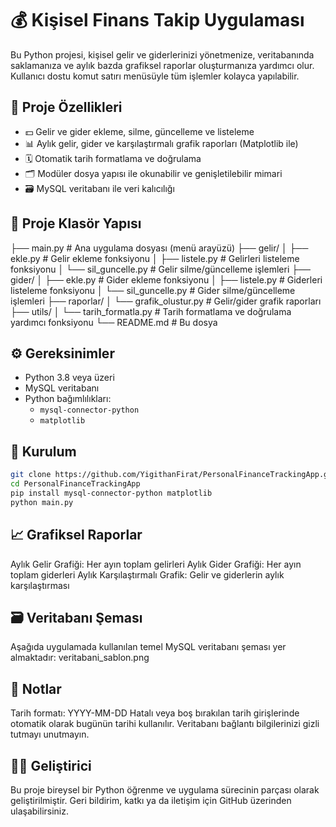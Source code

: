 # 💰 Kişisel Finans Takip Uygulaması

Bu Python projesi, kişisel gelir ve giderlerinizi yönetmenize, veritabanında saklamanıza ve aylık bazda grafiksel raporlar oluşturmanıza yardımcı olur. Kullanıcı dostu komut satırı menüsüyle tüm işlemler kolayca yapılabilir.

## 🚀 Proje Özellikleri

- 💵 Gelir ve gider ekleme, silme, güncelleme ve listeleme
- 📊 Aylık gelir, gider ve karşılaştırmalı grafik raporları (Matplotlib ile)
- 🗓️ Otomatik tarih formatlama ve doğrulama
- 🗂️ Modüler dosya yapısı ile okunabilir ve genişletilebilir mimari
- 🗃️ MySQL veritabanı ile veri kalıcılığı

## 🧱 Proje Klasör Yapısı

├── main.py                       # Ana uygulama dosyası (menü arayüzü)
├── gelir/
│   ├── ekle.py                   # Gelir ekleme fonksiyonu
│   ├── listele.py                # Gelirleri listeleme fonksiyonu
│   └── sil_guncelle.py           # Gelir silme/güncelleme işlemleri
├── gider/
│   ├── ekle.py                   # Gider ekleme fonksiyonu
│   ├── listele.py                # Giderleri listeleme fonksiyonu
│   └── sil_guncelle.py           # Gider silme/güncelleme işlemleri
├── raporlar/
│   └── grafik_olustur.py         # Gelir/gider grafik raporları
├── utils/
│   └── tarih_formatla.py         # Tarih formatlama ve doğrulama yardımcı fonksiyonu
└── README.md                     # Bu dosya


## ⚙️ Gereksinimler

- Python 3.8 veya üzeri
- MySQL veritabanı
- Python bağımlılıkları:
  - `mysql-connector-python`
  - `matplotlib`

## 💾 Kurulum

```bash
git clone https://github.com/YigithanFirat/PersonalFinanceTrackingApp.git
cd PersonalFinanceTrackingApp
pip install mysql-connector-python matplotlib
python main.py
```

## 📈 Grafiksel Raporlar
Aylık Gelir Grafiği: Her ayın toplam gelirleri
Aylık Gider Grafiği: Her ayın toplam giderleri
Aylık Karşılaştırmalı Grafik: Gelir ve giderlerin aylık karşılaştırması

## 🗃️ Veritabanı Şeması
Aşağıda uygulamada kullanılan temel MySQL veritabanı şeması yer almaktadır:
veritabani_sablon.png


## 📌 Notlar
Tarih formatı: YYYY-MM-DD
Hatalı veya boş bırakılan tarih girişlerinde otomatik olarak bugünün tarihi kullanılır.
Veritabanı bağlantı bilgilerinizi gizli tutmayı unutmayın.

## 👨‍💻 Geliştirici
Bu proje bireysel bir Python öğrenme ve uygulama sürecinin parçası olarak geliştirilmiştir.
Geri bildirim, katkı ya da iletişim için GitHub üzerinden ulaşabilirsiniz.